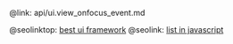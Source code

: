 @link: api/ui.view_onfocus_event.md

@seolinktop: [best ui framework](https://webix.com)
@seolink: [list in javascript](https://webix.com/widget/list/)
